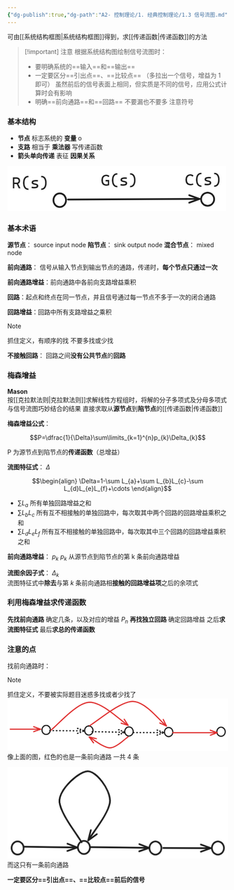 ```yaml
---
{"dg-publish":true,"dg-path":"A2- 控制理论/1. 经典控制理论/1.3 信号流图.md","tags":["Graph"],"permalink":"/A2- 控制理论/1. 经典控制理论/1.3 信号流图/","dgPassFrontmatter":true,"noteIcon":"","created":"2024-10-09T12:02:37.790+08:00","updated":"2025-08-03T10:59:27.986+08:00"}
---
```


可由[[系统结构框图\|系统结构框图]]得到，求[[传递函数\|传递函数]]的方法

>[!important] 注意
>根据系统结构图绘制信号流图时：
>- 要明确系统的==输入==和==输出==
>- 一定要区分==引出点==、==比较点==
>	（多拉出一个信号，增益为 1 即可）
>	虽然前后的信号表面上相同，但实质是不同的信号，应用公式计算时会有影响
>- 明确==前向通路==和==回路==
>	不要漏也不要多
>	注意符号
### 基本结构
- **节点**    标志系统的    **变量**    o
- **支路**     相当于      **乘法器**    写传递函数
- **箭头单向传递**    表征   **因果关系**

![Functional files/Photo Resources/Pasted image 20240416160537.png](../img/user/Functional%20files/Photo%20Resources/Pasted%20image%2020240416160537.png)
### 基本术语
**源节点**：      source   input node
**陷节点**：      sink  output node
**混合节点**：  mixed node

**前向通路**：    信号从输入节点到输出节点的通路，传递时，**每个节点只通过一次**

**前向通路增益**：前向通路中各前向支路增益乘积

**回路**：起点和终点在同一节点，并且信号通过每一节点不多于一次的闭合通路

**回路增益**：回路中所有支路增益之乘积

>[!note] 
>抓住定义，有顺序的找
>不要多找或少找

**不接触回路**：
回路之间**没有公共节点**的**回路**

### 梅森增益
**Mason**  
按[[克拉默法则\|克拉默法则]]求解线性方程组时，将解的分子多项式及分母多项式与信号流图巧妙结合的结果
直接求取从**源节点**到**陷节点**的[[传递函数\|传递函数]]

**梅森增益公式**：

$$P=\dfrac{1}{\Delta}\sum\limits_{k=1}^{n}p_{k}\Delta_{k}$$

P 为源节点到陷节点的**传递函数**（总增益）


**流图特征式**：  $\Delta$

$$\begin{align}
\Delta=1-\sum L_{a}+\sum L_{b}L_{c}-\sum L_{d}L_{e}L_{f}+\cdots
\end{align}$$


-  $\sum L_{a}$   所有单独回路增益之和
-  $\sum L_{b}L_{c}$  所有互不相接触的单独回路中，每次取其中两个回路的回路增益乘积之和
-  $\sum L_{d}L_{e}L_{f}$  所有互不相接触的单独回路中，每次取其中三个回路的回路增益乘积之和

**前向通路增益**：   $p_{k}$
$p_{k}$  从源节点到陷节点的第 k 条前向通路增益

**流图余因子式**：  $\Delta_{k}$  
流图特征式中**除去**与第 $k$ 条前向通路相**接触的回路增益项**之后的余项式

### 利用梅森增益求传递函数
**先找前向通路**
	确定几条，以及对应的增益 $P_{n}$
**再找独立回路**
	确定回路增益
之后**求流图特征式**
最后**求总的传递函数**

### 注意的点
找前向通路时：

>[!note] 
>抓住定义，不要被实际题目迷惑多找或者少找了
>![Functional files/Photo Resources/Pasted image 20240416160559.png](../img/user/Functional%20files/Photo%20Resources/Pasted%20image%2020240416160559.png)
> 像上面的图，红色的也是一条前向通路
> 一共 4 条
> 
> ![Functional files/Photo Resources/Pasted image 20240416160630.png](../img/user/Functional%20files/Photo%20Resources/Pasted%20image%2020240416160630.png)
> 而这只有一条前向通路


**一定要区分==引出点==、==比较点==前后的信号**




